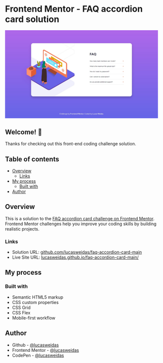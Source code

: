 # Frontend Mentor - FAQ accordion card solution

![Preview for the FAQ accordion card coding challenge](./preview/desktop-preview.jpg)

## Welcome! 👋

Thanks for checking out this front-end coding challenge solution.

## Table of contents
- [Overview](#overview)
  - [Links](#links)
- [My process](#my-process)
  - [Built with](#built-with)
- [Author](#author)

## Overview

This is a solution to the [FAQ accordion card challenge on Frontend Mentor](https://www.frontendmentor.io/challenges/faq-accordion-card-XlyjD0Oam). Frontend Mentor challenges help you improve your coding skills by building realistic projects.

### Links

- Solution URL: [github.com/lucasweidas/faq-accordion-card-main](https://github.com/lucasweidas/faq-accordion-card-main)
- Live Site URL: [lucasweidas.github.io/faq-accordion-card-main/](https://lucasweidas.github.io/faq-accordion-card-main/)

## My process

### Built with

- Semantic HTML5 markup
- CSS custom properties
- CSS Grid
- CSS Flex
- Mobile-first workflow

## Author

- Github - [@lucasweidas](https://github.com/LucasWeidas)
- Frontend Mentor - [@lucasweidas](https://www.frontendmentor.io/profile/lucasweidas)
- CodePen - [@lucasweidas](https://codepen.io/lucasweidas)
